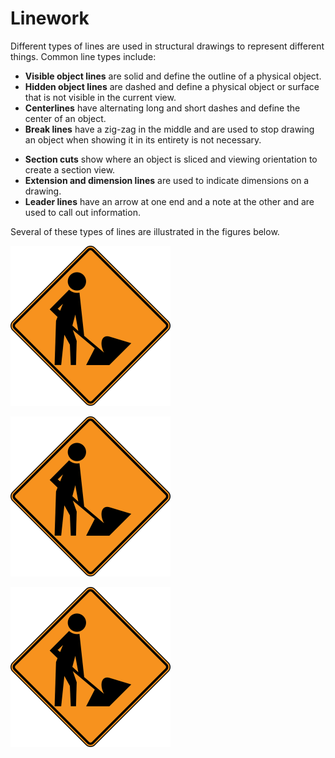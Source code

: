 Linework
========

Different types of lines are used in structural drawings to represent different things. Common line types include:

* **Visible object lines** are solid and define the outline of a physical object.
* **Hidden object lines** are dashed and define a physical object or surface that is not visible in the current view.
* **Centerlines** have alternating long and short dashes and define the center of an object.
* **Break lines** have a zig-zag in the middle and are used to stop drawing an object when showing it in its entirety is not necessary. 
<!--- * **Cylindrical break lines** serve the same function as break lines but are used for round objects such as pipe. -->
* **Section cuts** show where an object is sliced and viewing orientation to create a section view. 
* **Extension and dimension lines** are used to indicate dimensions on a drawing. 
* **Leader lines** have an arrow at one end and a note at the other and are used to call out information.

Several of these types of lines are illustrated in the figures below.

![Three-dimensional view](../assets/placeholder.png)

![Top view](../assets/placeholder.png)

![Side view](../assets/placeholder.png)
